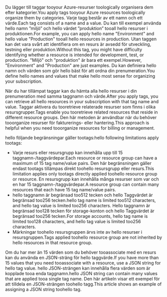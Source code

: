 <span data-ttu-id="d410c-101">Du lägger till taggar tooyour Azure-resurser toologically organisera dem efter kategorier.</span><span class="sxs-lookup"><span data-stu-id="d410c-101">You apply tags tooyour Azure resources toologically organize them by categories.</span></span> <span data-ttu-id="d410c-102">Varje tagg består av ett namn och ett värde.</span><span class="sxs-lookup"><span data-stu-id="d410c-102">Each tag consists of a name and a value.</span></span> <span data-ttu-id="d410c-103">Du kan till exempel använda hello namn ”miljö” och hello värdet ”produktion” tooall hello resurser i produktionen.</span><span class="sxs-lookup"><span data-stu-id="d410c-103">For example, you can apply hello name "Environment" and hello value "Production" tooall hello resources in production.</span></span> <span data-ttu-id="d410c-104">Utan taggen kan det vara svårt att identifiera om en resurs är avsedd för utveckling, testning eller produktion.</span><span class="sxs-lookup"><span data-stu-id="d410c-104">Without this tag, you might have difficulty identifying whether a resource is intended for development, test, or production.</span></span> <span data-ttu-id="d410c-105">"Miljö" och "produktion" är bara ett exempel.</span><span class="sxs-lookup"><span data-stu-id="d410c-105">However, "Environment" and "Production" are just examples.</span></span> <span data-ttu-id="d410c-106">Du kan definiera hello namn och värden som gör hello bäst för att ordna din prenumeration.</span><span class="sxs-lookup"><span data-stu-id="d410c-106">You define hello names and values that make hello most sense for organizing your subscription.</span></span>

<span data-ttu-id="d410c-107">När du har tillämpat taggar kan du hämta alla hello resurser i din prenumeration med samma taggnamn och värde.</span><span class="sxs-lookup"><span data-stu-id="d410c-107">After you apply tags, you can retrieve all hello resources in your subscription with that tag name and value.</span></span> <span data-ttu-id="d410c-108">Taggar aktivera du tooretrieve relaterade resurser som finns i olika resursgrupper.</span><span class="sxs-lookup"><span data-stu-id="d410c-108">Tags enable you tooretrieve related resources that reside in different resource groups.</span></span> <span data-ttu-id="d410c-109">Den här metoden är användbar när du behöver tooorganize resurser för fakturerings- eller hantering.</span><span class="sxs-lookup"><span data-stu-id="d410c-109">This approach is helpful when you need tooorganize resources for billing or management.</span></span>

<span data-ttu-id="d410c-110">hello följande begränsningar gäller tootags:</span><span class="sxs-lookup"><span data-stu-id="d410c-110">hello following limitations apply tootags:</span></span>

* <span data-ttu-id="d410c-111">Varje resurs eller resursgrupp kan innehålla upp till 15 taggnamn-/taggvärdepar.</span><span class="sxs-lookup"><span data-stu-id="d410c-111">Each resource or resource group can have a maximum of 15 tag name/value pairs.</span></span> <span data-ttu-id="d410c-112">Den här begränsningen gäller endast tootags tillämpas direkt toohello resursgrupp eller resurs.</span><span class="sxs-lookup"><span data-stu-id="d410c-112">This limitation applies only tootags directly applied toohello resource group or resource.</span></span> <span data-ttu-id="d410c-113">En resursgrupp kan innehålla många resurser som var och en har 15 taggnamn-/taggvärdepar.</span><span class="sxs-lookup"><span data-stu-id="d410c-113">A resource group can contain many resources that each have 15 tag name/value pairs.</span></span> 
* <span data-ttu-id="d410c-114">hello taggnamn är begränsad too512 tecken och hello Taggvärdet är begränsad too256 tecken.</span><span class="sxs-lookup"><span data-stu-id="d410c-114">hello tag name is limited too512 characters, and hello tag value is limited too256 characters.</span></span> <span data-ttu-id="d410c-115">Hello taggnamn är begränsad too128 tecken för storage-konton och hello Taggvärdet är begränsad too256 tecken.</span><span class="sxs-lookup"><span data-stu-id="d410c-115">For storage accounts, hello tag name is limited too128 characters, and hello tag value is limited too256 characters.</span></span>
* <span data-ttu-id="d410c-116">Märkningar toohello resursgruppen ärvs inte av hello resurser i resursgruppen.</span><span class="sxs-lookup"><span data-stu-id="d410c-116">Tags applied toohello resource group are not inherited by hello resources in that resource group.</span></span> 

<span data-ttu-id="d410c-117">Om du har mer än 15 värden som du behöver tooassociate med en resurs kan du använda en JSON-sträng för hello taggvärde.</span><span class="sxs-lookup"><span data-stu-id="d410c-117">If you have more than 15 values that you need tooassociate with a resource, use a JSON string for hello tag value.</span></span> <span data-ttu-id="d410c-118">hello JSON-strängen kan innehålla flera värden som är kopplade tooa enda taggnamn.</span><span class="sxs-lookup"><span data-stu-id="d410c-118">hello JSON string can contain many values that are applied tooa single tag name.</span></span> <span data-ttu-id="d410c-119">Den här artikeln visar ett exempel för att tilldela en JSON-strängen toohello tagg.</span><span class="sxs-lookup"><span data-stu-id="d410c-119">This article shows an example of assigning a JSON string toohello tag.</span></span>
